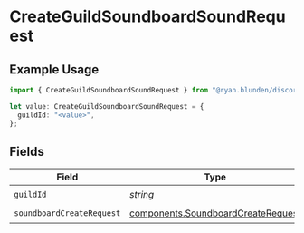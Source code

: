 # CreateGuildSoundboardSoundRequest

## Example Usage

```typescript
import { CreateGuildSoundboardSoundRequest } from "@ryan.blunden/discord-sdk/models/operations";

let value: CreateGuildSoundboardSoundRequest = {
  guildId: "<value>",
};
```

## Fields

| Field                                                                                    | Type                                                                                     | Required                                                                                 | Description                                                                              |
| ---------------------------------------------------------------------------------------- | ---------------------------------------------------------------------------------------- | ---------------------------------------------------------------------------------------- | ---------------------------------------------------------------------------------------- |
| `guildId`                                                                                | *string*                                                                                 | :heavy_check_mark:                                                                       | N/A                                                                                      |
| `soundboardCreateRequest`                                                                | [components.SoundboardCreateRequest](../../models/components/soundboardcreaterequest.md) | :heavy_check_mark:                                                                       | N/A                                                                                      |